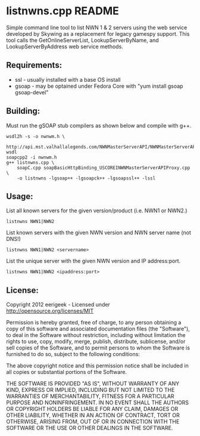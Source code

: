 listnwns.cpp README
===================

Simple command line tool to list NWN 1 & 2 servers using the web service
developed by Skywing as a replacement for legacy gamespy support. This tool
calls the GetOnlineServerList, LookupServerByName, and LookupServerByAddress
web service methods.


Requirements:
-------------

* ssl - usually installed with a base OS install
* gsoap - may be optained under Fedora Core with "yum install gsoap gsoap-devel"


Building:
---------

Must run the gSOAP stub compilers as shown below and compile with g++.

	wsdl2h -s -o nwnwm.h \
		http://api.mst.valhallalegends.com/NWNMasterServerAPI/NWNMasterServerAPI.svc?wsdl
	soapcpp2 -i nwnwm.h
	g++ listnwns.cpp \
		soapC.cpp soapBasicHttpBinding_USCOREINWNMasterServerAPIProxy.cpp \
		-o listnwns -lgsoap++ -lgsoapck++ -lgsoapssl++ -lssl


Usage:
------

List all known servers for the given version/product (i.e. NWN1 or NWN2.)

	listnwns NWN1|NWN2

List known servers with the given NWN version and NWN server name (not DNS!)

	listnwns NWN1|NWN2 <servername>

List the unique server with the given NWN version and IP address:port.

	listnwns NWN1|NWN2 <ipaddress:port>


License:
--------

Copyright 2012 eerigeek - Licensed under http://opensource.org/licenses/MIT

Permission is hereby granted, free of charge, to any person obtaining a copy
of this software and associated documentation files (the "Software"), to deal
in the Software without restriction, including without limitation the rights
to use, copy, modify, merge, publish, distribute, sublicense, and/or sell
copies of the Software, and to permit persons to whom the Software is
furnished to do so, subject to the following conditions:

The above copyright notice and this permission notice shall be included in
all copies or substantial portions of the Software.

THE SOFTWARE IS PROVIDED "AS IS", WITHOUT WARRANTY OF ANY KIND, EXPRESS OR
IMPLIED, INCLUDING BUT NOT LIMITED TO THE WARRANTIES OF MERCHANTABILITY,
FITNESS FOR A PARTICULAR PURPOSE AND NONINFRINGEMENT. IN NO EVENT SHALL THE
AUTHORS OR COPYRIGHT HOLDERS BE LIABLE FOR ANY CLAIM, DAMAGES OR OTHER
LIABILITY, WHETHER IN AN ACTION OF CONTRACT, TORT OR OTHERWISE, ARISING FROM,
OUT OF OR IN CONNECTION WITH THE SOFTWARE OR THE USE OR OTHER DEALINGS IN THE
SOFTWARE.

